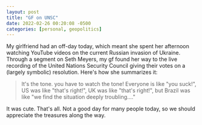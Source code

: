 ```yaml
---
layout: post
title: "GF on UNSC"
date: 2022-02-26 00:20:08 -0500
categories: [personal, geopolitics]
---
```


My girlfriend had an off-day today, which meant she spent her afternoon watching YouTube videos on the current Russian invasion of Ukraine. Through a segment on Seth Meyers, my gf found her way to the live recording of the United Nations Security Council giving their votes on a (largely symbolic) resolution. Here's how she summarizes it:

> It's the tone. you have to watch the tone! Everyone is like "you suck!", US was like "that's right!", UK was like "that's right!", but Brazil was like "we find the situation deeply troubling...."

It was cute. That's all. Not a good day for many people today, so we should appreciate the treasures along the way.